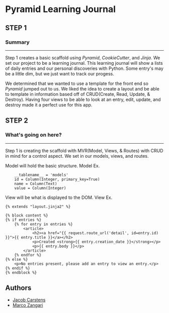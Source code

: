 # Pyramid Learning Journal

## STEP 1
### Summary
------------
Step 1 creates a basic scaffold using *Pyramid*, *CookieCutter*, and *Jinja*. We set our project to be a learning journal. This learning journal will show a lists of daily entries and our personal discoveries with Python. Some entry's may be a little dim, but we just want to track our progess.

We determined that we wanted to use a template for the front end so *Pyramid* jumped out to us. We liked the idea to create a layout and be able to template in information based off of CRUD(Create, Read, Update, & Destroy). Having four views to be able to look at an entry, edit, update, and destroy made it a perfect use for this app.

## STEP 2
### What's going on here?
---------------------------

Step 1 is creating the scaffold with MVR(Model, Views, & Routes) with CRUD in mind for a control aspect. We set in our models, views, and routes.

Model will hold the basic structure.
Model Ex.
```class MyModel(Base):
    __tablename__ = 'models'
    id = Column(Integer, primary_key=True)
    name = Column(Text)
    value = Column(Integer)
```

View will be what is displayed to the DOM.
View Ex.
```
{% extends "layout.jinja2" %}

{% block content %}
{% if entries %}
    {% for entry in entries %}
        <article>
            <h2><a href="{{ request.route_url('detail', id=entry.id) }}">{{ entry.title }}</a></h2>
            <p>Created <strong>{{ entry.creation_date }}</strong></p>
            <p>{{ entry.body }}</p>
        </article>
    {% endfor %}
{% else %}
    <p>No entries present, please add an entry to view an entry.</p>
{% endif %}
{% endblock %}
```


## Authors
* [Jacob Carstens](https://github.com/Loaye)
* [Marco Zangari](https://github.com/marco-zangari)